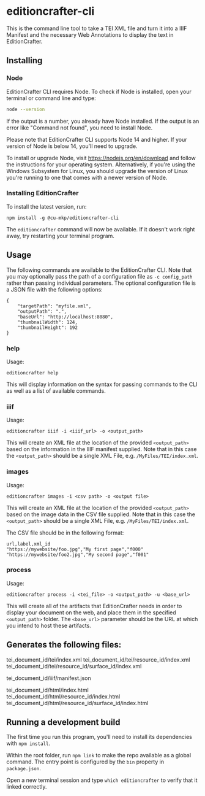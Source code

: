 # editioncrafter-cli

This is the command line tool to take a TEI XML file and turn it into a IIIF Manifest and the necessary Web Annotations to display the text in EditionCrafter.

## Installing

### Node

EditionCrafter CLI requires Node. To check if Node is installed, open your terminal or command line and type:

```bash
node --version
```

If the output is a number, you already have Node installed. If the output is an error like "Command not found", you need to install Node.

Please note that EditionCrafter CLI supports Node 14 and higher. If your version of Node is below 14, you'll need to upgrade.

To install or upgrade Node, visit https://nodejs.org/en/download and follow the instructions for your operating system. Alternatively, if you're using the Windows Subsystem for Linux, you should upgrade the version of Linux you're running to one that comes with a newer version of Node.

### Installing EditionCrafter

To install the latest version, run:

`npm install -g @cu-mkp/editioncrafter-cli`

The `editioncrafter` command will now be available. If it doesn't work right away, try restarting your terminal program.

## Usage

The following commands are available to the EditionCrafter CLI. Note that you may optionally pass the path of a configuration file as `-c config_path` rather than passing individual parameters. The optional configuration file is a JSON file with the following options:

```
{
    "targetPath": "myfile.xml",
    "outputPath": ".",
    "baseUrl": "http://localhost:8080",
    "thumbnailWidth": 124,
    "thumbnailHeight": 192
}
```

### help

Usage:
```
editioncrafter help
```
This will display information on the syntax for passing commands to the CLI as well as a list of available commands.

### iiif

Usage:
```
editioncrafter iiif -i <iiif_url> -o <output_path>
```
This will create an XML file at the location of the provided `<output_path>` based on the information in the IIIF manifest supplied. Note that in this case the `<output_path>` should be a single XML File, e.g. `/MyFiles/TEI/index.xml`.

### images

Usage:
```
editioncrafter images -i <csv path> -o <output file>
```
This will create an XML file at the location of the provided `<output_path>` based on the image data in the CSV file supplied. Note that in this case the `<output_path>` should be a single XML File, e.g. `/MyFiles/TEI/index.xml`.

The CSV file should be in the following format:

```csv
url,label,xml_id
"https://mywebsite/foo.jpg","My first page","f000"
"https://mywebsite/foo2.jpg","My second page","f001"
```

### process

Usage:
```
editioncrafter process -i <tei_file> -o <output_path> -u <base_url>
```
This will create all of the artifacts that EditionCrafter needs in order to display your document on the web, and place them in the specified `<output_path>` folder. The `<base_url>` parameter should be the URL at which you intend to host these artifacts.

## Generates the following files:

tei_document_id/tei/index.xml
tei_document_id/tei/resource_id/index.xml
tei_document_id/tei/resource_id/surface_id/index.xml

tei_document_id/iiif/manifest.json

tei_document_id/html/index.html
tei_document_id/html/resource_id/index.html
tei_document_id/html/resource_id/surface_id/index.html

## Running a development build

The first time you run this program, you'll need to install its dependencies with `npm install`.

Within the root folder, run `npm link` to make the repo available as a global command. The entry point is configured by the `bin` property in `package.json`.

Open a new terminal session and type `which editioncrafter` to verify that it linked correctly.
